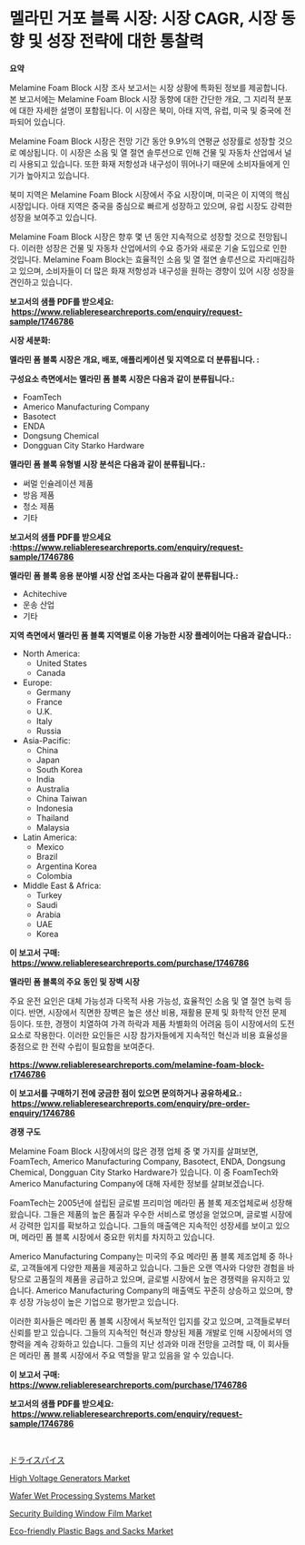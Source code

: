 <p><h1>멜라민 거포 블록 시장: 시장 CAGR, 시장 동향 및 성장 전략에 대한 통찰력</h1></p><p><strong>요약</strong></p>
<p><p>Melamine Foam Block 시장 조사 보고서는 시장 상황에 특화된 정보를 제공합니다. 본 보고서에는 Melamine Foam Block 시장 동향에 대한 간단한 개요, 그 지리적 분포에 대한 자세한 설명이 포함됩니다. 이 시장은 북미, 아태 지역, 유럽, 미국 및 중국에 전파되어 있습니다. </p><p>Melamine Foam Block 시장은 전망 기간 동안 9.9%의 연평균 성장률로 성장할 것으로 예상됩니다. 이 시장은 소음 및 열 절연 솔루션으로 인해 건물 및 자동차 산업에서 널리 사용되고 있습니다. 또한 화재 저항성과 내구성이 뛰어나기 때문에 소비자들에게 인기가 높아지고 있습니다.</p><p>북미 지역은 Melamine Foam Block 시장에서 주요 시장이며, 미국은 이 지역의 핵심 시장입니다. 아태 지역은 중국을 중심으로 빠르게 성장하고 있으며, 유럽 시장도 강력한 성장을 보여주고 있습니다.</p><p>Melamine Foam Block 시장은 향후 몇 년 동안 지속적으로 성장할 것으로 전망됩니다. 이러한 성장은 건물 및 자동차 산업에서의 수요 증가와 새로운 기술 도입으로 인한 것입니다. Melamine Foam Block는 효율적인 소음 및 열 절연 솔루션으로 자리매김하고 있으며, 소비자들이 더 많은 화재 저항성과 내구성을 원하는 경향이 있어 시장 성장을 견인하고 있습니다.</p></p>
<p><strong>보고서의 샘플 PDF를 받으세요: &nbsp;<a href="https://www.reliableresearchreports.com/enquiry/request-sample/1746786">https://www.reliableresearchreports.com/enquiry/request-sample/1746786</a></strong></p>
<p><strong>시장 세분화:</strong></p>
<p><strong> 멜라민 폼 블록 시장은 개요, 배포, 애플리케이션 및 지역으로 더 분류됩니다. :</strong></p>
<p><strong>구성요소 측면에서는 멜라민 폼 블록 시장은 다음과 같이 분류됩니다.:</strong></p>
<p><ul><li>FoamTech</li><li>Americo Manufacturing Company</li><li>Basotect</li><li>ENDA</li><li>Dongsung Chemical</li><li>Dongguan City Starko Hardware</li></ul></p>
<p><strong> 멜라민 폼 블록 유형별 시장 분석은 다음과 같이 분류됩니다.:</strong></p>
<p><ul><li>써멀 인슐레이션 제품</li><li>방음 제품</li><li>청소 제품</li><li>기타</li></ul></p>
<p><strong>보고서의 샘플 PDF를 받으세요 :<a href="https://www.reliableresearchreports.com/enquiry/request-sample/1746786">https://www.reliableresearchreports.com/enquiry/request-sample/1746786</a></strong></p>
<p><strong> 멜라민 폼 블록 응용 분야별 시장 산업 조사는 다음과 같이 분류됩니다.:</strong></p>
<p><ul><li>Achitechive</li><li>운송 산업</li><li>기타</li></ul></p>
<p><strong>지역 측면에서 멜라민 폼 블록 지역별로 이용 가능한 시장 플레이어는 다음과 같습니다.:</strong></p>
<p><ul>
    <li>
        North America:
        <ul>
            <li>United States</li>
            <li>Canada</li>
        </ul>
    </li>
    <li>
        Europe:
        <ul>
            <li>Germany</li>
            <li>France</li>
            <li>U.K.</li>
            <li>Italy</li>
            <li>Russia</li>
        </ul>
    </li>
    <li>
        Asia-Pacific:
        <ul>
            <li>China</li>
            <li>Japan</li>
            <li>South Korea</li>
            <li>India</li>
            <li>Australia</li>
            <li>China Taiwan</li>
            <li>Indonesia</li>
            <li>Thailand</li>
            <li>Malaysia</li>
        </ul>
    </li>
    <li>
        Latin America:
        <ul>
            <li>Mexico</li>
            <li>Brazil</li>
            <li>Argentina Korea</li>
            <li>Colombia</li>
        </ul>
    </li>
    <li>
        Middle East & Africa:
        <ul>
            <li>Turkey</li>
            <li>Saudi</li>
            <li>Arabia</li>
            <li>UAE</li>
            <li>Korea</li>
        </ul>
    </li>
    </ul></p>
<p><strong>이 보고서 구매: &nbsp;<a href="https://www.reliableresearchreports.com/purchase/1746786">https://www.reliableresearchreports.com/purchase/1746786</a></strong></p>
<p><strong>멜라민 폼 블록의 주요 동인 및 장벽 시장</strong></p>
<p><p>주요 운전 요인은 대체 가능성과 다목적 사용 가능성, 효율적인 소음 및 열 절연 능력 등이다. 반면, 시장에서 직면한 장벽은 높은 생산 비용, 재활용 문제 및 화학적 안전 문제 등이다. 또한, 경쟁이 치열하여 가격 하락과 제품 차별화의 어려움 등이 시장에서의 도전 요소로 작용한다. 이러한 요인들은 시장 참가자들에게 지속적인 혁신과 비용 효율성을 중점으로 한 전략 수립이 필요함을 보여준다.</p></p>
<p><strong><a href="https://www.reliableresearchreports.com/melamine-foam-block-r1746786">https://www.reliableresearchreports.com/melamine-foam-block-r1746786</a></strong></p>
<p><strong>이 보고서를 구매하기 전에 궁금한 점이 있으면 문의하거나 공유하세요.: &nbsp;<a href="https://www.reliableresearchreports.com/enquiry/pre-order-enquiry/1746786">https://www.reliableresearchreports.com/enquiry/pre-order-enquiry/1746786</a></strong></p>
<p><strong>경쟁 구도</strong></p>
<p><p>Melamine Foam Block 시장에서의 많은 경쟁 업체 중 몇 가지를 살펴보면, FoamTech, Americo Manufacturing Company, Basotect, ENDA, Dongsung Chemical, Dongguan City Starko Hardware가 있습니다. 이 중 FoamTech와 Americo Manufacturing Company에 대해 자세한 정보를 살펴보겠습니다.</p><p>FoamTech는 2005년에 설립된 글로벌 프리미엄 메라민 폼 블록 제조업체로써 성장해왔습니다. 그들은 제품의 높은 품질과 우수한 서비스로 명성을 얻었으며, 글로벌 시장에서 강력한 입지를 확보하고 있습니다. 그들의 매출액은 지속적인 성장세를 보이고 있으며, 메라민 폼 블록 시장에서 중요한 위치를 차지하고 있습니다.</p><p>Americo Manufacturing Company는 미국의 주요 메라민 폼 블록 제조업체 중 하나로, 고객들에게 다양한 제품을 제공하고 있습니다. 그들은 오랜 역사와 다양한 경험을 바탕으로 고품질의 제품을 공급하고 있으며, 글로벌 시장에서 높은 경쟁력을 유지하고 있습니다. Americo Manufacturing Company의 매출액도 꾸준히 상승하고 있으며, 향후 성장 가능성이 높은 기업으로 평가받고 있습니다.</p><p>이러한 회사들은 메라민 폼 블록 시장에서 독보적인 입지를 갖고 있으며, 고객들로부터 신뢰를 받고 있습니다. 그들의 지속적인 혁신과 향상된 제품 개발로 인해 시장에서의 영향력을 계속 강화하고 있습니다. 그들의 지난 성과와 미래 전망을 고려할 때, 이 회사들은 메라민 폼 블록 시장에서 주요 역할을 맡고 있음을 알 수 있습니다.</p></p>
<p><strong>이 보고서 구매: &nbsp; <a href="https://www.reliableresearchreports.com/purchase/1746786">https://www.reliableresearchreports.com/purchase/1746786</a></strong></p>
<p><strong>보고서의 샘플 PDF를 받으세요: &nbsp;<a href="https://www.reliableresearchreports.com/enquiry/request-sample/1746786">https://www.reliableresearchreports.com/enquiry/request-sample/1746786</a></strong><strong></strong></p>
<p>&nbsp;</p>
<p><p><a href="https://github.com/efcvopdgkdx128/Market-Research-Report-List-1/blob/main/993024627021.md">ドライスパイス</a></p><p><a href="https://view.publitas.com/reportprime-1/high-voltage-generators-market-comprehensive-assessment-by-type-application-and-geography/">High Voltage Generators Market</a></p><p><a href="https://confirmed-shield-e13.notion.site/Decoding-Wafer-Wet-Processing-Systems-Market-Metrics-Market-Share-Trends-and-Growth-Patterns-edebf1e7248b44cc8d22eaf8997c8338">Wafer Wet Processing Systems Market</a></p><p><a href="https://www.linkedin.com/pulse/security-building-window-film-market-size-evaluating-its-moedc?trackingId=3YT9xzWiUJKEKmb6VpFiSw%3D%3D">Security Building Window Film Market</a></p><p><a href="https://www.linkedin.com/pulse/eco-friendly-plastic-bags-sacks-market-goal-estimating-size-future-fc0jf?trackingId=oNyOQbgoye4mqKC%2BltgcOA%3D%3D">Eco-friendly Plastic Bags and Sacks Market</a></p></p>